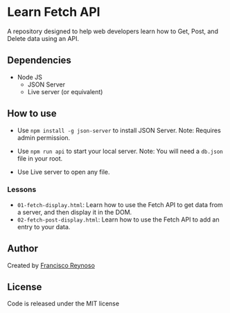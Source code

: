 # Learn Fetch API

A repository designed to help web developers learn how to Get, Post, and Delete data using an API.

## Dependencies
- Node JS
  - JSON Server 
  - Live server (or equivalent)

## How to use

- Use ```npm install -g json-server``` to install JSON Server. Note: Requires admin permission.

- Use ```npm run api``` to start your local server. Note: You will need a ```db.json``` file in your root.
- Use Live server to open any file.

### Lessons

- ```01-fetch-display.html```: Learn how to use the Fetch API to get data from a server, and then display it in the DOM. 
- ```02-fetch-post-display.html```: Learn how to use the Fetch API to add an entry to your data. 

## Author

Created by [Francisco Reynoso](https://github.com/frankiejrey)

## License

Code is released under the MIT license